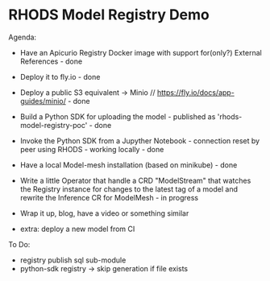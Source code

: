 # RHODS Model Registry Demo

Agenda:

- Have an Apicurio Registry Docker image with support for(only?) External References - done
- Deploy it to fly.io - done
- Deploy a public S3 equivalent -> Minio // https://fly.io/docs/app-guides/minio/ - done
- Build a Python SDK for uploading the model - published as 'rhods-model-registry-poc' - done
- Invoke the Python SDK from a Jupyther Notebook - connection reset by peer using RHODS - working locally - done
- Have a local Model-mesh installation (based on minikube) - done
- Write a little Operator that handle a CRD "ModelStream" that watches the Registry instance for changes to the latest tag of a model and rewrite the Inference CR for ModelMesh - in progress
- Wrap it up, blog, have a video or something similar

- extra: deploy a new model from CI


To Do:
- registry publish sql sub-module
- python-sdk registry -> skip generation if file exists
